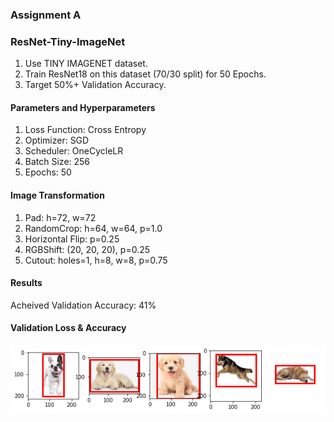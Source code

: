 ### Assignment A
### ResNet-Tiny-ImageNet
1. Use TINY IMAGENET dataset. 
2. Train ResNet18 on this dataset (70/30 split) for 50 Epochs.
3. Target 50%+ Validation Accuracy.

#### Parameters and Hyperparameters
1. Loss Function: Cross Entropy
2. Optimizer: SGD
3. Scheduler: OneCycleLR
4. Batch Size: 256
5. Epochs: 50

#### Image Transformation
1. Pad: h=72, w=72
2. RandomCrop: h=64, w=64, p=1.0
3. Horizontal Flip: p=0.25
4. RGBShift: (20, 20, 20), p=0.25
5. Cutout: holes=1, h=8, w=8, p=0.75

#### Results
Acheived Validation Accuracy: 41%

#### Validation Loss & Accuracy
![](https://github.com/anuragal/deep-learning/blob/master/S12/Assignment_B/files/annotated_5dog_image.png)
